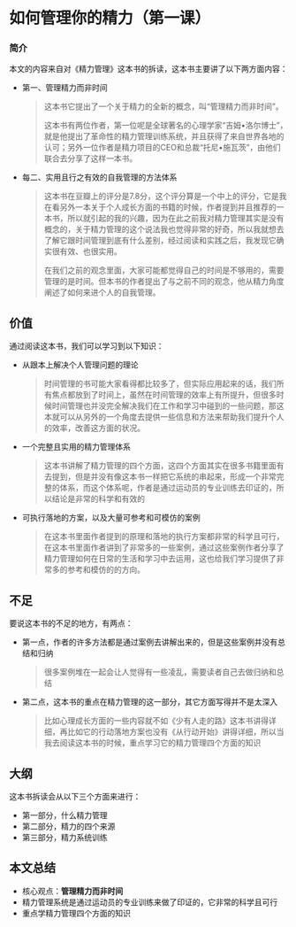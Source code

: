 # 如何管理你的精力（第一课）

### 简介

本文的内容来自对《精力管理》这本书的拆读，这本书主要讲了以下两方面内容：

- 第一、管理精力而非时间

  > 这本书它提出了一个关于精力的全新的概念，叫“管理精力而非时间”。
  >
  > 这本书有两位作者，第一位呢是全球著名的心理学家“吉姆•洛尔博士”，就是他提出了革命性的精力管理训练系统，并且获得了来自世界各地的认可；另外一位作者是精力项目的CEO和总裁“托尼•施瓦茨”，由他们联合去分享了这样一本书。

- 每二、实用且行之有效的自我管理的方法体系

  > 这本书在豆瓣上的评分是7.8分，这个评分算是一个中上的评分，它是我在看另外一本关于个人成长方面的书籍的时候，作者提到并且推荐的一本书，所以就引起的我的兴趣，因为在此之前我对精力管理其实是没有概念的，关于精力管理的这个说法我也觉得非常的好奇，所以我就想去了解它跟时间管理到底有什么差别，经过阅读和实践之后，我发现它确实很有效、也很实用。
  >
  > 在我们之前的观念里面，大家可能都觉得自己的时间是不够用的，需要管理的是时间。但本书的作者提出了与之前不同的观念，他从精力角度阐述了如何来进个人的自我管理。



## 价值

通过阅读这本书，我们可以学习到以下知识：

- 从跟本上解决个人管理问题的理论

  > 时间管理的书可能大家看得都比较多了，但实际应用起来的话，我们所有焦点都放到了时间上，虽然在时间管理的效率上有所提升，但很多时候时间管理也并没完全解决我们在工作和学习中碰到的一些问题，那这本就可以从另外的一个角度去提供一些信息和方法来帮助我们提升个人的效率，改善这方面的状况。

- 一个完整且实用的精力管理体系

  > 这本书讲解了精力管理的四个方面，这四个方面其实在很多书籍里面有去提到，但是并没有像这本书一样把它系统的串起来，形成一个非常完整的体系，而这个体系呢，作者是通过运动员的专业训练去印证的，所以结论是非常的科学和有效的

- 可执行落地的方案，以及大量可参考和可模仿的案例

  > 在这本书里面作者提到的原理和落地的执行方案都非常的科学且可行，在这本书里面作者讲到了非常多的一些案例，通过这些案例作者分享了精力管理如何在日常的生活和学习中去运用，这也给我们学习提供了非常多的参考和模仿的的方向。

## 不足

要说这本书的不足的地方，有两点：

- 第一点，作者的许多方法都是通过案例去讲解出来的，但是这些案例并没有总结和归纳

  > 很多案例堆在一起会让人觉得有一些凌乱，需要读者自己去做归纳和总结

- 第二点，这本书的重点在精力管理的这一部分，其它方面写得并不是太深入

  > 比如心理成长方面的一些内容就不如《少有人走的路》这本书讲得详细，再比如它的行动落地方案也没有《从行动开始》讲得详细，所以当我去阅读这本书的时候，重点学习它的精力管理四个方面的知识

## 大纲

这本书拆读会从以下三个方面来进行：

- 第一部分，什么精力管理
- 第二部分，精力的四个来源
- 第三部分，精力系统训练



## 本文总结

- 核心观点：**管理精力而非时间**
- 精力管理系统是通过运动员的专业训练来做了印证的，它非常的科学且可行
- 重点学精力管理四个方面的知识